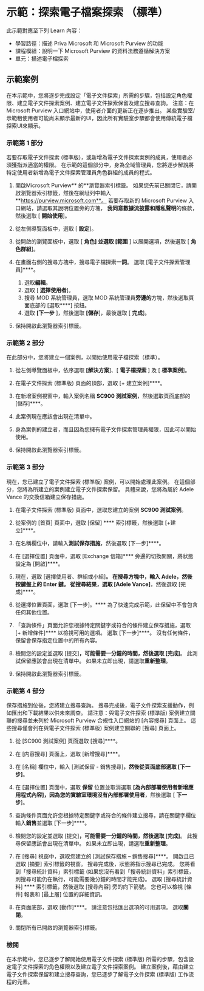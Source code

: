 <!---
---
示範：標題：「探索電子檔探索」學習路徑/模組/單元：『學習路徑：描述 Priva Microsoft和Microsoft Purview 的功能;課程模組 3：描述 Purview Microsoft 的數據合規性解決方案;單元 2：描述電子檔探索'
---
--->

# 示範：探索電子檔案探索 （標準）

此示範對應至下列 Learn 內容：

- 學習路徑：描述 Priva Microsoft 和 Microsoft Purview 的功能
- 課程模組：說明一下 Microsoft Purview 的資料法務遵循解決方案
- 單元：描述電子檔探索

## 示範案例

在本示範中，您將逐步完成設定「電子文件探索」所需的步驟，包括設定角色權限、建立電子文件探索案例、建立電子文件探索保留及建立搜尋查詢。  注意：在 Microsoft Purview 入口網站中，使用者介面的更新正在逐步推出。 某些實驗室/示範租使用者可能尚未顯示最新的UI，因此所有實驗室步驟都會使用傳統電子檔探索UI來顯示。

### 示範第 1 部分

若要存取電子文件探索 (標準版)，或新增為電子文件探索案例的成員，使用者必須獲指派適當的權限。 在示範的這個部分中，身為全域管理員，您將逐步解說將特定使用者新增為電子文件探索管理員角色群組的成員的程式。

1. 開啟Microsoft Purview** 的**瀏覽器索引標籤。 如果您先前已關閉它，請開啟瀏覽器索引標籤，然後在網址列中輸入 **https://purview.microsoft.com**。 若要存取新的 Microsoft Purview 入口網站，請選取其說明位置旁的方塊， **我同意數據流披露和隱私聲明**的條款，然後選取 [ **開始使用**]。  
1. 從左側導覽面板中，選取 [ **設定**]。
1. 從開啟的瀏覽面板中，選取 [ **角色] 並選取 [範圍** ] 以展開選項，然後選取 [ **角色群組**]。
1. 在畫面右側的搜尋方塊中，搜尋電子檔探索**一詞**。  選取 [電子文件探索管理員]****。
    1. 選取**編輯**。
    1. 選取 [ **選擇使用者**]。
    1. 搜尋 MOD 系統管理員，選取 MOD 系統管理員**旁邊的**方塊，然後選取頁面底部的 [選取****] 按鈕。
    1. 選取 **[下一步** ]，然後選取 **[儲存**]，最後選取 [ **完成**]。

1. 保持開啟此瀏覽器索引標籤。

### 示範第 2 部分

在此部分中，您將建立一個案例，以開始使用電子檔探索（標準）。

1. 從左側導覽面板中，依序選取 **[解決方案**]、[ **電子檔探索** ] 及 [ **標準案例**]。

1. 在電子文件探索 (標準版) 頁面的頂部，選取 [+ 建立案例]****。

1. 在新增案例視窗中，輸入案例名稱 **SC900 測試案例**，然後選取頁面底部的 [儲存]****。

1. 此案例現在應該會出現在清單中。

1. 身為案例的建立者，而且因為您擁有電子文件探索管理員權限，因此可以開始使用。  

1. 保持開啟此瀏覽器索引標籤。

### 示範第 3 部分

現在，您已建立了電子文件探索 (標準版) 案例，可以開始處理此案例。  在這個部分，您將為所建立的案例建立電子文件探索保留。  具體來說，您將為屬於 Adele Vance 的交換信箱建立保存措施。

1. 在電子文件探索 (標準版) 頁面中，選取您建立的案例 **SC900 測試案例**。

1. 從案例的 [首頁] 頁面中，選取 [保留] **** 索引標籤，然後選取 [+建立]****。

1. 在名稱欄位中，請輸入**測試保存措施**，然後選取 [下一步]****。

1. 在 [選擇位置] 頁面中，選取 [Exchange 信箱]**** 旁邊的切換開關，將狀態設定為 [開啟]****。  

1. 現在，選取 [選擇使用者、群組或小組]****。  在搜尋方塊中，輸入 **Adele**，然後按鍵盤上的 Enter 鍵。 從搜尋結果，選取 [Adele Vance]****，然後選取 [完成]****。

1. 從選擇位置頁面，選取 [下一步]。****  為了快速完成示範，此保留中不會包含任何其他位置。

1. 「查詢條件」頁面允許您根據特定關鍵字或符合的條件建立保存措施，選取 [+ 新增條件]**** 以檢視可用的選項。  選取 [下一步]****。 沒有任何條件，保留會保存指定位置中的所有內容。

1. 檢閱您的設定並選取 [提交]****，可能需要一分鐘的時間，然後選取 [完成]****。  此測試保留應該會出現在清單中。  如果未立即出現，請選取**重新整理**。

1. 保持開啟此瀏覽器索引標籤。

### 示範第 4 部分

保存措施到位後，您將建立搜尋查詢。  搜尋完成後，電子文件探索支援動作，例如匯出和下載結果以供未來調查。   請注意：與電子文件探索 (標準版) 案例建立關聯的搜尋並未列於 Microsoft Purview 合規性入口網站的 [內容搜尋] 頁面上。 這些搜尋僅會列在與電子文件探索 (標準版) 案例建立關聯的 [搜尋] 頁面上。

1. 從 [SC900 測試案例] 頁面選取 [搜尋]****。

1. 在 [内容搜尋] 頁面上，選取 [新增搜尋]****。

1. 在 [名稱] 欄位中，輸入 [測試保留 - 銷售搜尋]****，然後從頁面底部選取 [下一步]****。

1. 在 [選擇位置] 頁面中，選取 **保留** 位置並取消選取 **[為內部部署使用者新增應用程式內容]，因為您的實驗室環境沒有內部部署使用者**，然後選取 [ **下一步**]。

1. 查詢條件頁面允許您根據特定關鍵字或符合的條件建立搜尋，請在關鍵字欄位輸入**銷售**並選取 [下一步]****。

1. 檢閱您的設定並選取 [提交]****，可能需要一分鐘的時間，然後選取 [完成]****。  此搜尋保留應該會出現在清單中。  如果未立即出現，請選取**重新整理**。

1. 在 [搜尋] 視窗中，選取您建立的 [測試保存措施 – 銷售搜尋]****。  開啟且已選取 [摘要] 索引標籤的視窗。  搜尋完成後，狀態將指示搜尋已完成。  您將看到「搜尋統計資料」索引標籤 (如果您沒有看到「搜尋統計資料」索引標籤，則搜尋可能仍在執行，可能需要幾分鐘的時間才能完成)。  選取 [搜尋統計資料] **** 索引標籤，然後選取 [搜尋內容] 旁的向下箭號。  您也可以檢視 [條件] 報表和 [最上層] 位置的詳細資訊。  

1. 在頁面底部，選取 [動作]****。  請注意包括匯出選項的可用選項。 選取**關閉**。

1. 關閉所有已開啟的瀏覽器索引標籤。

### 檢閱

在本示範中，您已逐步了解開始使用電子文件探索 (標準版) 所需的步驟，包含設定電子文件探索的角色權限以及建立電子文件探索案例。  建立案例後，藉由建立電子文件探索保留和建立搜尋查詢，您已逐步了解電子文件探索 (標準版) 工作流程的元素。
